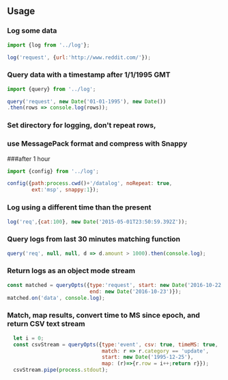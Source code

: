 

## Usage

### Log some data
```javascript
import {log from '../log'};

log('request', {url:'http://www.reddit.com/'});
```

### Query data with a timestamp after 1/1/1995 GMT
```javascript
import {query} from '../log';

query('request', new Date('01-01-1995'), new Date())
.then(rows => console.log(rows));
```

### Set directory for logging, don't repeat rows,
### use MessagePack format and compress with Snappy
###after 1 hour
```javascript
import {config} from '../log';

config({path:process.cwd()+'/datalog', noRepeat: true,
        ext:'msp', snappy:1});
```

### Log using a different time than the present
```javascript
log('req',{cat:100}, new Date('2015-05-01T23:50:59.392Z'));
```

### Query logs from last 30 minutes matching function
```javascript
query('req', null, null, d => d.amount > 1000).then(console.log);
```

### Return logs as an object mode stream
```javascript
const matched = queryOpts({type:'request', start: new Date('2016-10-22 10:00 AM'
                           end: new Date('2016-10-23')});
matched.on('data', console.log);
```

### Match, map results, convert time to MS since epoch, and return CSV text stream
```javascript
  let i = 0;
  const csvStream = queryOpts({type:'event', csv: true, timeMS: true,
                               match: r => r.category == 'update',
                               start: new Date('1995-12-25'),
                               map: (r)=>{r.row = i++;return r}});
  csvStream.pipe(process.stdout);
```

